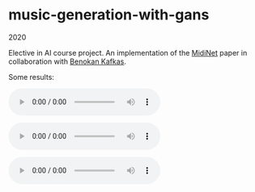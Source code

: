 # music-generation-with-gans

2020

Elective in AI course project. An implementation of the [MidiNet](https://arxiv.org/abs/1703.10847) paper in collaboration with [Benokan Kafkas](https://github.com/benokan).

Some results:

![Good result](/results/wgangp-prp.mp3)

<html>
  <audio controls>
    <source src="/results/wgangp-prp.mp3" type="audio/mpeg">
    Your browser does not support the audio tag.
  </audio>
</html>

![Better result](/results/wgan-prp.mp3)

